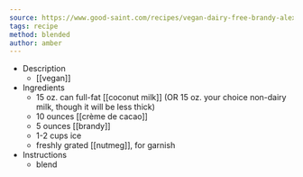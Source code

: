 ```yaml
---
source: https://www.good-saint.com/recipes/vegan-dairy-free-brandy-alexander
tags: recipe
method: blended
author: amber
---
```


- Description
	- [[vegan]]
- Ingredients
	- 15 oz. can full-fat [[coconut milk]] (OR 15 oz. your choice non-dairy milk, though it will be less thick)
	- 10 ounces [[crème de cacao]]
	- 5 ounces [[brandy]]
	- 1-2 cups ice
	- freshly grated [[nutmeg]], for garnish
- Instructions
	- blend
